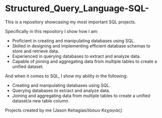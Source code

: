 # Structured_Query_Language-SQL-

This is a repository showcasing my most important SQL projects.

Specifically in this repository I show how I am:

* Proficient in creating and manipulating databases using SQL.
* Skilled in designing and implementing efficient database schemas to store and retrieve data.
* Experienced in querying databases to extract and analyze data.
* Capable of joining and aggregating data from multiple tables to create a unified dataset.

And when it comes to SQL, I show my ability in the following:

* Creating and manipulating databases using SQL.
* Querying databases to extract and analyze data.
* Joining and aggregating data from multiple tables to create a unified dataset/a new table column.

Projects created by me (Jason Kehagias/Ιάσων Κεχαγιάς)
